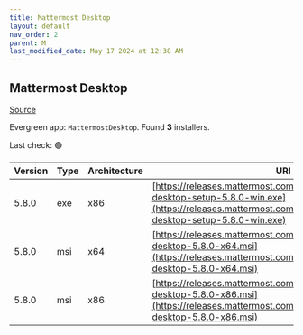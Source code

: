 ```yaml
---
title: Mattermost Desktop
layout: default
nav_order: 2
parent: M
last_modified_date: May 17 2024 at 12:38 AM
---
```


## Mattermost Desktop

[Source](https://github.com/mattermost/desktop)

Evergreen app: `MattermostDesktop`. Found **3** installers.

Last check: 🟢

| Version | Type | Architecture | URI                                                                                                                                                                          |
| ------- | ---- | ------------ | ---------------------------------------------------------------------------------------------------------------------------------------------------------------------------- |
| 5.8.0   | exe  | x86          | [https://releases.mattermost.com/desktop/5.8.0/mattermost-desktop-setup-5.8.0-win.exe](https://releases.mattermost.com/desktop/5.8.0/mattermost-desktop-setup-5.8.0-win.exe) |
| 5.8.0   | msi  | x64          | [https://releases.mattermost.com/desktop/5.8.0/mattermost-desktop-5.8.0-x64.msi](https://releases.mattermost.com/desktop/5.8.0/mattermost-desktop-5.8.0-x64.msi)             |
| 5.8.0   | msi  | x86          | [https://releases.mattermost.com/desktop/5.8.0/mattermost-desktop-5.8.0-x86.msi](https://releases.mattermost.com/desktop/5.8.0/mattermost-desktop-5.8.0-x86.msi)             |
